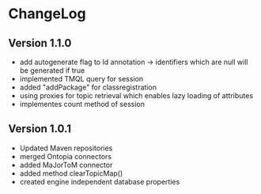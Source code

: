 # ChangeLog #

## Version 1.1.0 ##
  * add autogenerate flag to Id annotation -> identifiers which are null will be generated if true
  * implemented TMQL query for session
  * added "addPackage" for classregistration
  * using proxies for topic retrieval which enables lazy loading of attributes
  * implementes count method of session

## Version 1.0.1 ##

  * Updated Maven repositories
  * merged Ontopia connectors
  * added MaJorToM connector
  * added method clearTopicMap()
  * created engine independent database properties